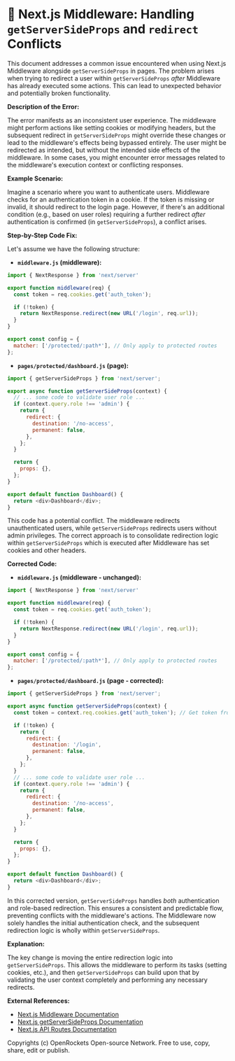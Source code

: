 # 🐞 Next.js Middleware: Handling `getServerSideProps` and `redirect` Conflicts


This document addresses a common issue encountered when using Next.js Middleware alongside `getServerSideProps` in pages.  The problem arises when trying to redirect a user within `getServerSideProps` *after* Middleware has already executed some actions.  This can lead to unexpected behavior and potentially broken functionality.

**Description of the Error:**

The error manifests as an inconsistent user experience.  The middleware might perform actions like setting cookies or modifying headers, but the subsequent redirect in `getServerSideProps` might override these changes or lead to the middleware's effects being bypassed entirely.  The user might be redirected as intended, but without the intended side effects of the middleware.  In some cases, you might encounter error messages related to the middleware's execution context or conflicting responses.

**Example Scenario:**

Imagine a scenario where you want to authenticate users.  Middleware checks for an authentication token in a cookie. If the token is missing or invalid, it should redirect to the login page.  However, if there's an additional condition (e.g., based on user roles) requiring a further redirect *after* authentication is confirmed (in `getServerSideProps`), a conflict arises.

**Step-by-Step Code Fix:**

Let's assume we have the following structure:

* **`middleware.js` (middleware):**

```javascript
import { NextResponse } from 'next/server'

export function middleware(req) {
  const token = req.cookies.get('auth_token');

  if (!token) {
    return NextResponse.redirect(new URL('/login', req.url));
  }
}

export const config = {
  matcher: ['/protected/:path*'], // Only apply to protected routes
};
```

* **`pages/protected/dashboard.js` (page):**

```javascript
import { getServerSideProps } from 'next/server';

export async function getServerSideProps(context) {
  // ... some code to validate user role ...
  if (context.query.role !== 'admin') {
    return {
      redirect: {
        destination: '/no-access',
        permanent: false,
      },
    };
  }

  return {
    props: {},
  };
}

export default function Dashboard() {
  return <div>Dashboard</div>;
}
```


This code has a potential conflict. The middleware redirects unauthenticated users, while `getServerSideProps` redirects users without admin privileges.  The correct approach is to consolidate redirection logic within `getServerSideProps` which is executed after Middleware has set cookies and other headers.


**Corrected Code:**


* **`middleware.js` (middleware - unchanged):**

```javascript
import { NextResponse } from 'next/server'

export function middleware(req) {
  const token = req.cookies.get('auth_token');

  if (!token) {
    return NextResponse.redirect(new URL('/login', req.url));
  }
}

export const config = {
  matcher: ['/protected/:path*'], // Only apply to protected routes
};
```

* **`pages/protected/dashboard.js` (page - corrected):**

```javascript
import { getServerSideProps } from 'next/server';

export async function getServerSideProps(context) {
  const token = context.req.cookies.get('auth_token'); // Get token from request object

  if (!token) {
    return {
      redirect: {
        destination: '/login',
        permanent: false,
      },
    };
  }
  // ... some code to validate user role ...
  if (context.query.role !== 'admin') {
    return {
      redirect: {
        destination: '/no-access',
        permanent: false,
      },
    };
  }

  return {
    props: {},
  };
}

export default function Dashboard() {
  return <div>Dashboard</div>;
}

```

In this corrected version,  `getServerSideProps` handles *both* authentication and role-based redirection. This ensures a consistent and predictable flow, preventing conflicts with the middleware's actions.  The Middleware now solely handles the initial authentication check, and the subsequent redirection logic is wholly within `getServerSideProps`.

**Explanation:**

The key change is moving the entire redirection logic into `getServerSideProps`. This allows  the middleware to perform its tasks (setting cookies, etc.), and then `getServerSideProps` can build upon that by validating the user context completely and performing any necessary redirects.


**External References:**

* [Next.js Middleware Documentation](https://nextjs.org/docs/app/building-your-application/routing/middleware)
* [Next.js getServerSideProps Documentation](https://nextjs.org/docs/basic-features/data-fetching/get-server-side-props)
* [Next.js API Routes Documentation](https://nextjs.org/docs/api-routes/introduction)


Copyrights (c) OpenRockets Open-source Network. Free to use, copy, share, edit or publish.

